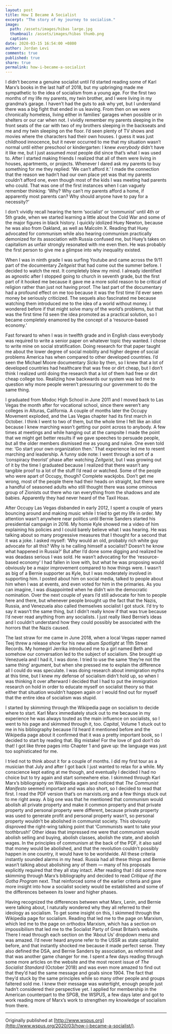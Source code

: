 ```yaml
---
layout: post
title: How I Became A Socialist
excerpt: "The story of my journey to socialism."
image: 
  path: /assets/images/hibas large.jpg
  thumbnail: /assets/images/hibas thumb.png
  caption: 
date: 2020-03-15 16:54:00 +0800
author: Jordan Levi
comments: true
published: true
share: true
permalink: how-i-became-a-socialist
---
```

I didn’t become a genuine socialist until I’d started reading some of Karl Marx’s books in the last half of 2018, but my upbringing made me sympathetic to the idea of socialism from a young age. For the first two months of my life my parents, my twin brother, and I were living in my grandma’s garage. I haven’t had the guts to ask why yet, but I understand there was a big fight that ended in us leaving. From then on we were chronically homeless, living either in families’ garages when possible or in shelters or our car when not. I vividly remember my parents sleeping in the front seats of the car with two of my brothers sleeping in the backseats and me and my twin sleeping on the floor. I’d seen plenty of TV shows and movies where the characters had their own houses. I guess it was just childhood innocence, but it never occurred to me that my situation wasn’t normal until either preschool or kindergarten: I knew <i>everybody</i> didn’t have it like me, but I just assumed <i>most</i> people did since that’s what I was used to. After I started making friends I realized that all of them were living in houses, apartments, or projects. Whenever I dared ask my parents to buy something for me they replied: ‘We can’t afford it.’ I made the connection that the reason we hadn’t had our own place yet was that my parents couldn’t afford one, even though most of the kids I was meeting had parents who could. That was one of the first instances when I can vaguely remember thinking: ‘Why? Why can’t my parents afford a home, if apparently most parents can? Why should anyone have to pay for a necessity?’

I don’t vividly recall hearing the term ‘socialist’ or ‘communist’ until 4th or 5th grade, when we started learning a little about the Cold War and some of the major figures in black history. I quickly idolized Huey Newton, because he was also from Oakland, as well as Malcolm X. Reading that Huey advocated for communism while also hearing communism practically demonized for its association with Russia confused me, but Huey’s takes on capitalism as unfair strongly resonated with me even then. He was probably the first person to give me a glimpse into why inequality existed.

When I was in ninth grade I was surfing Youtube and came across the 9/11 part of the documentary <i>Zeitgeist</i> that had come out the summer before. I decided to watch the rest. It completely blew my mind. I already identified as agnostic after I stopped going to church in seventh grade, but the first part of it hooked me because it gave me a more solid reason to be critical of religion rather than just not having proof. The last part of the documentary had a profound effect on me too because it was the first time I’d ever seen money be seriously criticized. The sequels also fascinated me because watching them introduced me to the idea of a world without money. I wondered before if that might solve many of the world’s problems, but that was the first time I’d seen the idea promoted as a practical solution, so I became completely enamored by the concept of a ‘resource-based economy.’

Fast forward to when I was in twelfth grade and in English class everybody was required to write a senior paper on whatever topic they wanted. I chose to write mine on social stratification. Doing research for that paper taught me about the lower degree of social mobility and higher degree of social problems America has when compared to other developed countries. I’d seen the Michael Moore documentary <i>Sicko</i> by then, so I knew that a lot of developed countries had healthcare that was free or dirt cheap, but I don’t think I realized until doing the research that a lot of them had free or dirt cheap college too. Realizing how backwards our system was led me to question why more people weren’t pressuring our government to do the same thing.

I graduated from Modoc High School in June 2011 and I moved back to Las Vegas the month after for vocational school, since there weren’t any colleges in Alturas, California. A couple of months later the Occupy Movement exploded, and the Las Vegas chapter had its first march in October. I think I went to two of them, but the whole time I felt like an idiot because I knew marching wasn’t getting our point across to anybody. A few times at meetings and while hanging out at the campsite I made the point that we might get better results if we gave speeches to persuade people, but all the older members dismissed me as young and naïve. One even told me: ‘Go start your own organization then.’ That experience led me to resent marching and leadership. A funny side note: I went through a sort of a ‘conspiracy theorist’ phase after watching <i>Zeitgeist</i>, but I was growing out of it by the time I graduated because I realized that there wasn’t any tangible proof to a lot of the stuff I’d read or watched. Some of the people who were apart of Occupy, though? Complete wackjobs. Don’t get me wrong, most of the people there had their heads on straight, but there were a handful of seasoned adults who still thought there was some ominous group of Zionists out there who ran everything from the shadows and ate babies. Apparently they had never heard of the Taxil Hoax.

After Occupy Las Vegas disbanded in early 2012, I spent a couple of years bouncing around and making music while I tried to get my life in order. My attention wasn’t anywhere near politics until Bernie Sanders started his presidential campaign in 2016. My homie Kyle showed me a video of him explaining his policies and I could barely believe what I was hearing. He was talking about so many progressive measures that I thought for a second that it was a joke. I asked myself: ‘Why would an old, probably rich white guy advocate for all this? Why is he calling himself a socialist? Doesn’t he know what happened in Russia?’ But after I’d done some digging and realized he was deadass serious I was sold. He wasn’t advocating for the ‘resource-based economy’ I had fallen in love with, but what he was proposing would obviously be a major improvement compared to how things were. I wasn’t as big of a Bernie supporter as Kyle, but I was moderately involved in supporting him. I posted about him on social media, talked to people about him when I was at events, and even voted for him in the primaries. As you can imagine, I was disappointed when he didn’t win the democratic nomination. Over the next couple of years I’d still advocate for him to people here and there, but whenever people brought up the fact that the Nazis, Russia, and Venezuela also called themselves socialist I got stuck. I’d try to say it wasn’t the same thing, but I didn’t really know if that was true because I’d never read anything from any socialists. I just really liked Bernie’s ideas and I couldn’t understand how they could possibly be associated with the horrors that the Nazis caused.

The last straw for me came in June 2018, when a local Vegas rapper named Teej threw a release show for his new album <i>Spotlight</i> at 11th Street Records. My homegirl Jerrika introduced me to a girl named Beth and somehow our conversation led to the subject of socialism. She brought up Venezuela and I had it, I was done. I tried to use the same ‘they’re not the same thing’ argument, but when she pressed me to explain the difference all I could do was speculate. I was doing research about immigration myths at this time, but I knew my defense of socialism didn’t hold up, so when I was thinking it over afterward I decided that I had to put the immigration research on hold in order to educate myself on socialist theory so that either that situation wouldn’t happen again or I would find out for myself that the entire idea of socialism was stupid.

I started by skimming through the Wikipedia page on socialism to decide where to start. Karl Marx immediately stuck out to me because in my experience he was always touted as the main influence on socialists, so I went to his page and skimmed through it, too. <i>Capital</i>, Volume 1 stuck out to me in his bibliography because I’d heard it mentioned before and the Wikipedia page about it confirmed that it was a pretty important book, so I decided to start by reading that. Big mistake! For the love of god don’t do that! I got like three pages into Chapter 1 and gave up: the language was just too sophisticated for me.

I tried not to think about it for a couple of months. I did my first tour as a musician that July and after I got back I just wanted to relax for a while. My conscience kept eating at me though, and eventually I decided I had no choice but to try again and start somewhere else. I skimmed through Karl Marx’s bibliography on Wikipedia again and noticed that <i>The Communist Manifesto</i> seemed important and was also short, so I decided to read that first. I read the PDF version that’s on marxists.org and a few things stuck out to me right away. A big one was that he mentioned that communism would abolish all private property and make it common property and that private property and personal property were different, because private property was used to generate profit and personal property wasn’t, so personal property wouldn’t be abolished in communist society. This obviously disproved the right-wing talking point that ‘Communists want to take your toothbrush!’ Other ideas that impressed me were that communism would abolish selling and buying, abolish classes, abolish the state, and abolish wages. In the principles of communism at the back of the PDF, it also said that money would be abolished, and that the revolution couldn’t possibly happen in one country, it would have to be worldwide. All these criteria instantly sounded alarms in my head. Russia had all these things and Bernie wasn’t talking about abolishing any of them — many of his proposals explicitly required that they all stay intact. After reading that I did some more skimming through Marx’s bibliography and decided to read <i>Critique of the Gotha Program</i> next. That reinforced some of the earlier criteria and gave more insight into how a socialist society would be established and some of the differences between its lower and higher phases.

Having recognized the differences between what Marx, Lenin, and Bernie were talking about, I naturally wondered why they all referred to their ideology as socialism. To get some insight on this, I skimmed through the Wikipedia page for socialism. Reading that led me to the page on Marxism, which led me to the page on orthodox Marxism, which has a section on impossibilism that led me to the Socialist Party of Great Britain’s website. There I read through each section on the ‘About Us’ dropdown menu and was amazed. I’d never heard anyone refer to the USSR as state capitalist before, and that instantly shocked me because it made perfect sense. They also defined the DSA, and Bernie Sanders by association, as reformist and that was another game changer for me. I spent a few days reading through some more articles on the website and the most recent issue of <i>The Socialist Standard</i> (October 2018) and was even more amazed to find out that they’d had the same message and goals since 1904. The fact that they’d stuck by the same principles while so many other people and groups faltered sold me. I knew their message was watertight, enough people just hadn’t considered their perspective yet. I applied for membership in the American counterpart to the SPGB, the WSPUS, a few days later and got to work reading more of Marx’s work to strengthen my knowledge of socialism from there.

<hr>

Originally published at [http://www.wspus.org](http://www.wspus.org/2020/03/how-i-became-a-socialist/).
